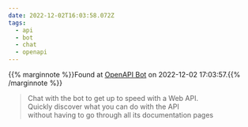 ```yaml
---
date: 2022-12-02T16:03:58.072Z
tags:
  - api
  - bot
  - chat
  - openapi
---
```

{{% marginnote %}}Found at [OpenAPI Bot](https://som-research.uoc.edu/tools/openapi-bot/) on 2022-12-02 17:03:57.{{% /marginnote %}}

>Chat with the bot to get up to speed with a Web API.  
 Quickly discover what you can do with the API  
 without having to go through all its documentation pages

